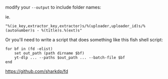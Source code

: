 modify your `--output` to include folder names:

ie.

    "%(ie_key,extractor_key,extractor)s/%(uploader,uploader_id)s/%(autonumber)s - %(title)s.%(ext)s"

Or you'll need to write a script that does something like this fish shell script:

    for bf in (fd -elist)
        set out_path (path dirname $bf)
        yt-dlp ... --paths $out_path ... --batch-file $bf
    end

https://github.com/sharkdp/fd
